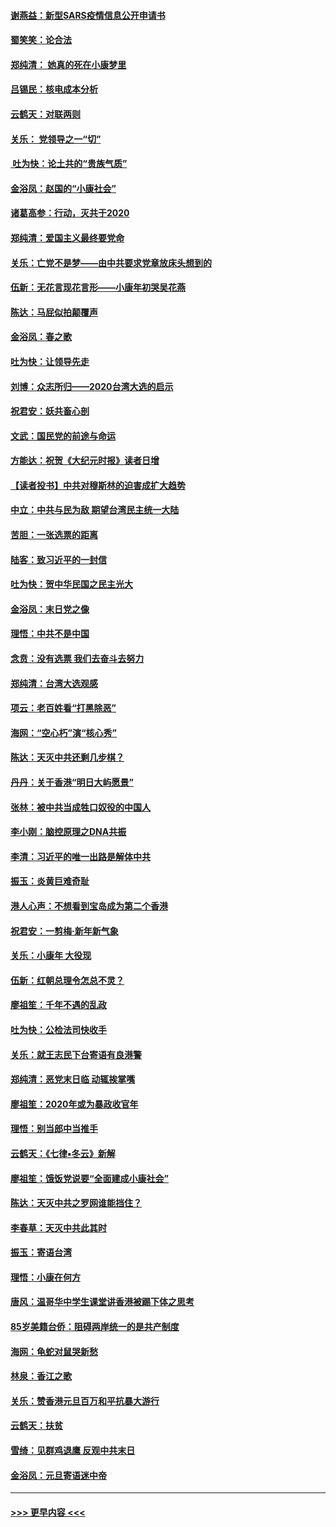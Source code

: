 #### [谢燕益：新型SARS疫情信息公开申请书](../pages/nsc993/n11808840.md?t=01220155) 
#### [蜀笑笑：论合法](../pages/nsc993/n11808064.md?t=01220155) 
#### [郑纯清： 她真的死在小康梦里](../pages/nsc993/n11806623.md?t=01220155) 
#### [吕锡民：核电成本分析](../pages/nsc993/n11806284.md?t=01220155) 
#### [云鹤天：对联两则](../pages/nsc993/n11805957.md?t=01220155) 
#### [关乐： 党领导之一“切”](../pages/nsc993/n11804505.md?t=01220155) 
#### [ 吐为快：论土共的“贵族气质”](../pages/nsc993/n11804490.md?t=01220155) 
#### [金浴凤：赵国的“小康社会”](../pages/nsc993/n11804452.md?t=01220155) 
#### [诸葛高参：行动，灭共于2020](../pages/nsc993/n11804120.md?t=01220155) 
#### [郑纯清：爱国主义最终要党命](../pages/nsc993/n11802197.md?t=01220155) 
#### [关乐：亡党不是梦——由中共要求党章放床头想到的](../pages/nsc993/n11802156.md?t=01220155) 
#### [伍新：无花言现花言形——小康年初哭吴花燕](../pages/nsc993/n11800044.md?t=01220155) 
#### [陈达：马屁似拍颠覆声](../pages/nsc993/n11800010.md?t=01220155) 
#### [金浴凤：春之歌](../pages/nsc993/n11797687.md?t=01220155) 
#### [吐为快：让领导先走](../pages/nsc993/n11797512.md?t=01220155) 
#### [刘博：众志所归——2020台湾大选的启示](../pages/nsc993/n11796878.md?t=01220155) 
#### [祝君安：妖共畜心剖](../pages/nsc993/n11794273.md?t=01220155) 
#### [文武：国民党的前途与命运](../pages/nsc993/n11794198.md?t=01220155) 
#### [方能达：祝贺《大纪元时报》读者日增](../pages/nsc993/n11793807.md?t=01220155) 
#### [【读者投书】中共对穆斯林的迫害成扩大趋势](../pages/nsc993/n11791371.md?t=01220155) 
#### [中立：中共与民为敌 期望台湾民主统一大陆](../pages/nsc993/n11790392.md?t=01220155) 
#### [苦胆：一张选票的距离](../pages/nsc993/n11788914.md?t=01220155) 
#### [陆客：致习近平的一封信](../pages/nsc993/n11788867.md?t=01220155) 
#### [吐为快：贺中华民国之民主光大](../pages/nsc993/n11788618.md?t=01220155) 
#### [金浴凤：末日党之像](../pages/nsc993/n11787475.md?t=01220155) 
#### [理悟：中共不是中国](../pages/nsc993/n11787463.md?t=01220155) 
#### [念贲：没有选票  我们去奋斗去努力](../pages/nsc993/n11787398.md?t=01220155) 
#### [郑纯清：台湾大选观感](../pages/nsc993/n11786210.md?t=01220155) 
#### [项云：老百姓看“打黑除恶”](../pages/nsc993/n11785398.md?t=01220155) 
#### [海网：“空心朽”演“核心秀”](../pages/nsc993/n11783874.md?t=01220155) 
#### [陈达：天灭中共还剩几步棋？](../pages/nsc993/n11783719.md?t=01220155) 
#### [丹丹：关于香港“明日大屿愿景”](../pages/nsc993/n11783273.md?t=01220155) 
#### [张林：被中共当成牲口奴役的中国人](../pages/nsc993/n11782397.md?t=01220155) 
#### [李小刚：脑控原理之DNA共振](../pages/nsc993/n11780962.md?t=01220155) 
#### [李清：习近平的唯一出路是解体中共](../pages/nsc993/n11780866.md?t=01220155) 
#### [振玉：炎黄巨难奇耻](../pages/nsc993/n11779632.md?t=01220155) 
#### [港人心声：不想看到宝岛成为第二个香港](../pages/nsc993/n11778817.md?t=01220155) 
#### [祝君安：一剪梅‧新年新气象](../pages/nsc993/n11776340.md?t=01220155) 
#### [关乐：小康年 大役现](../pages/nsc993/n11774213.md?t=01220155) 
#### [伍新：红朝总理令怎总不灵？](../pages/nsc993/n11770813.md?t=01220155) 
#### [廖祖笙：千年不遇的乱政](../pages/nsc993/n11770373.md?t=01220155) 
#### [吐为快：公检法司快收手](../pages/nsc993/n11770359.md?t=01220155) 
#### [关乐：就王志民下台寄语有良港警](../pages/nsc993/n11769903.md?t=01220155) 
#### [郑纯清：恶党末日临 动辄挨掌嘴](../pages/nsc993/n11769356.md?t=01220155) 
#### [廖祖笙：2020年或为暴政收官年](../pages/nsc993/n11768216.md?t=01220155) 
#### [理悟：别当郎中当推手](../pages/nsc993/n11768243.md?t=01220155) 
#### [云鹤天：《七律▪冬云》新解](../pages/nsc993/n11768204.md?t=01220155) 
#### [廖祖笙：饿饭党说要“全面建成小康社会”](../pages/nsc993/n11767482.md?t=01220155) 
#### [陈达：天灭中共之罗网谁能挡住？](../pages/nsc993/n11767465.md?t=01220155) 
#### [李春草：天灭中共此其时](../pages/nsc993/n11767452.md?t=01220155) 
#### [振玉：寄语台湾](../pages/nsc993/n11767432.md?t=01220155) 
#### [理悟：小康在何方](../pages/nsc993/n11767394.md?t=01220155) 
#### [唐风：温哥华中学生课堂讲香港被踢下体之思考](../pages/nsc993/n11766848.md?t=01220155) 
#### [85岁美籍台侨：阻碍两岸统一的是共产制度](../pages/nsc993/n11765043.md?t=01220155) 
#### [海网：龟蛇对鼠哭新愁](../pages/nsc993/n11764895.md?t=01220155) 
#### [林泉：香江之歌](../pages/nsc993/n11764415.md?t=01220155) 
#### [关乐：赞香港元旦百万和平抗暴大游行](../pages/nsc993/n11764382.md?t=01220155) 
#### [云鹤天：扶贫](../pages/nsc993/n11764245.md?t=01220155) 
#### [雪绮：见群鸡退鹰  反观中共末日](../pages/nsc993/n11762112.md?t=01220155) 
#### [金浴凤：元旦寄语迷中帝](../pages/nsc993/n11761788.md?t=01220155) 

----
#### [ >>> 更早内容 <<< ](../indexes/nsc993-earlier.md)
